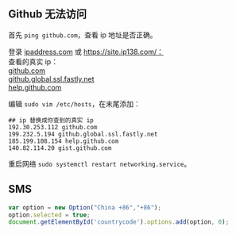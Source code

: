 ## Github 无法访问
首先 `ping github.com`，查看 ip 地址是否正确。  

登录 [ipaddress.com](https://www.ipaddress.com/) 或 https://site.ip138.com/：  
查看的真实 ip：  
[github.com](https://github.com.ipaddress.com/)  
[github.global.ssl.fastly.net](https://fastly.net.ipaddress.com/github.global.ssl.fastly.net)  
[help.github.com](https://github.com.ipaddress.com/help.github.com)  

编辑 `sudo vim /etc/hosts`，在末尾添加：  
```
## ip 替换成你查到的真实 ip
192.30.253.112 github.com
199.232.5.194 github.global.ssl.fastly.net
185.199.108.154 help.github.com
140.82.114.20 gist.github.com
```

重启网络 `sudo systemctl restart networking.service`。  

## SMS
```js
var option = new Option("China +86","+86");
option.selected = true;
document.getElementById('countrycode').options.add(option, 0);
```

